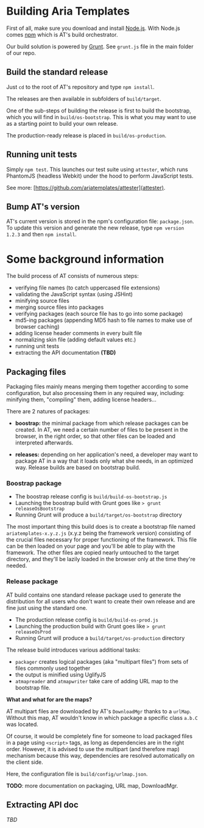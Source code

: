 # Building Aria Templates

First of all, make sure you download and install [Node.js](http://nodejs.org/#download).
With Node.js comes [npm](http://npmjs.org/) which is AT's build orchestrator.

Our build solution is powered by [Grunt](http://gruntjs.com/). See `grunt.js` file in the main
folder of our repo.

## Build the standard release

Just `cd` to the root of AT's repository and type `npm install`.

The releases are then available in subfolders of `build/target`.

One of the sub-steps of building the release is first to build the bootstrap, which you will find in
`build/os-bootstrap`. This is what you may want to use as a starting point to build your own release.

The production-ready release is placed in `build/os-production`.

## Running unit tests

Simply `npm test`. This launches our test suite using `attester`, which runs PhantomJS (headless
Webkit) under the hood to perform JavaScript tests.

See more: [https://github.com/ariatemplates/attester](attester).

## Bump AT's version

AT's current version is stored in the npm's configuration file: `package.json`. To update
this version and generate the new release, type `npm version 1.2.3` and then `npm install`.

# Some background information

The build process of AT consists of numerous steps:

- verifying file names (to catch uppercased file extensions)
- validating the JavaScript syntax (using JSHint)
- minifying source files
- merging source files into packages
- verifying packages (each source file has to go into some package)
- md5-ing packages (appending MD5 hash to file names to make use of browser caching)
- adding license header comments in every built file
- normalizing skin file (adding default values etc.)
- running unit tests
- extracting the API documentation **(TBD)**

## Packaging files

Packaging files mainly means merging them together according to some configuration, but also processing them in any required way, including: minifying them, "compiling" them, adding license headers...

There are 2 natures of packages:

- **boostrap:** the minimal package from which release packages can be created.
In AT, we need a certain number of files to be present in the browser, in the right order,
so that other files can be loaded and interpreted afterwards.

- **releases:** depending on her application's need, a developer may want to package AT in a way
that it loads only what she needs, in an optimized way. Release builds are based on bootstrap build.

### Boostrap package

- The boostrap release config is `build/build-os-bootstrap.js`
- Launching the boostrap build with Grunt goes like `> grunt releaseOsBootstrap`
- Running Grunt will produce a `build/target/os-bootstrap` directory

The most important thing this build does is to create a bootstrap file named `ariatemplates-x.y.z.js`
(x.y.z being the framework version) consisting of the crucial files necessary for proper functioning
of the framework. This file can be then loaded on your page and you'll be able to play with the
framework. The other files are copied nearly untouched to the target directory, and they'll be
lazily loaded in the browser only at the time they're needed.

### Release package

AT build contains one standard release package used to generate the distribution for all users
who don't want to create their own release and are fine just using the standard one.

- The production release config is `build/build-os-prod.js`
- Launching the production build with Grunt goes like `> grunt releaseOsProd`
- Running Grunt will produce a `build/target/os-production` directory

The release build introduces various additional tasks:
- `packager` creates logical packages (aka "multipart files") from sets of files commonly used together
- the output is minified using UglifyJS
- `atmapreader` and `atmapwriter` take care of adding URL map to the bootstrap file.

**What and what for are the maps?**

AT multipart files are downloaded by AT's `DownloadMgr` thanks to a `urlMap`. Without this map,
AT wouldn't know in which package a specific class `a.b.C` was located.

Of course, it would be completely fine for someone to load packaged files in a page using
`<script>` tags, as long as dependencies are in the right order. However, it is advised to use
the multipart (and therefore map) mechanism because this way, dependencies are resolved
automatically on the client side.

Here, the configuration file is `build/config/urlmap.json`.

**TODO**: more documentation on packaging, URL map, DownloadMgr.

## Extracting API doc

*TBD*

